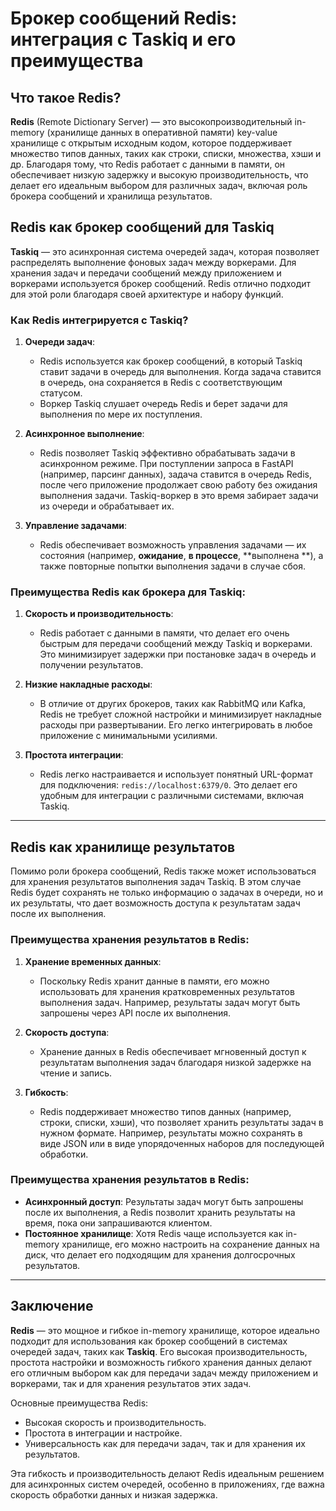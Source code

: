 # Брокер сообщений Redis: интеграция с Taskiq и его преимущества

## Что такое Redis?

**Redis** (Remote Dictionary Server) — это высокопроизводительный in-memory (хранилище данных в оперативной памяти) key-value
хранилище с открытым исходным кодом, которое поддерживает множество типов данных, таких как строки, списки, множества, хэши и
др. Благодаря тому, что Redis работает с данными в памяти, он обеспечивает низкую задержку и высокую производительность, что
делает его идеальным выбором для различных задач, включая роль брокера сообщений и хранилища результатов.

## Redis как брокер сообщений для Taskiq

**Taskiq** — это асинхронная система очередей задач, которая позволяет распределять выполнение фоновых задач между воркерами.
Для хранения задач и передачи сообщений между приложением и воркерами используется брокер сообщений. Redis отлично подходит для
этой роли благодаря своей архитектуре и набору функций.

### Как Redis интегрируется с Taskiq?

1. **Очереди задач**:
    - Redis используется как брокер сообщений, в который Taskiq ставит задачи в очередь для выполнения. Когда задача ставится в
      очередь, она сохраняется в Redis с соответствующим статусом.
    - Воркер Taskiq слушает очередь Redis и берет задачи для выполнения по мере их поступления.

2. **Асинхронное выполнение**:
    - Redis позволяет Taskiq эффективно обрабатывать задачи в асинхронном режиме. При поступлении запроса в FastAPI (например,
      парсинг данных), задача ставится в очередь Redis, после чего приложение продолжает свою работу без ожидания выполнения
      задачи. Taskiq-воркер в это время забирает задачи из очереди и обрабатывает их.

3. **Управление задачами**:
    - Redis обеспечивает возможность управления задачами — их состояния (например, **ожидание**, **в процессе**, **выполнена
      **), а также повторные попытки выполнения задачи в случае сбоя.

### Преимущества Redis как брокера для Taskiq:

1. **Скорость и производительность**:
    - Redis работает с данными в памяти, что делает его очень быстрым для передачи сообщений между Taskiq и воркерами. Это
      минимизирует задержки при постановке задач в очередь и получении результатов.

2. **Низкие накладные расходы**:
    - В отличие от других брокеров, таких как RabbitMQ или Kafka, Redis не требует сложной настройки и минимизирует накладные
      расходы при развертывании. Его легко интегрировать в любое приложение с минимальными усилиями.

3. **Простота интеграции**:
    - Redis легко настраивается и использует понятный URL-формат для подключения: `redis://localhost:6379/0`. Это делает его
      удобным для интеграции с различными системами, включая Taskiq.

---

## Redis как хранилище результатов

Помимо роли брокера сообщений, Redis также может использоваться для хранения результатов выполнения задач Taskiq. В этом случае
Redis будет сохранять не только информацию о задачах в очереди, но и их результаты, что дает возможность доступа к результатам
задач после их выполнения.

### Преимущества хранения результатов в Redis:

1. **Хранение временных данных**:
    - Поскольку Redis хранит данные в памяти, его можно использовать для хранения кратковременных результатов выполнения задач.
      Например, результаты задач могут быть запрошены через API после их выполнения.

2. **Скорость доступа**:
    - Хранение данных в Redis обеспечивает мгновенный доступ к результатам выполнения задач благодаря низкой задержке на чтение
      и запись.

3. **Гибкость**:
    - Redis поддерживает множество типов данных (например, строки, списки, хэши), что позволяет хранить результаты задач в
      нужном формате. Например, результаты можно сохранять в виде JSON или в виде упорядоченных наборов для последующей
      обработки.

### Преимущества хранения результатов в Redis:

- **Асинхронный доступ**: Результаты задач могут быть запрошены после их выполнения, а Redis позволит хранить результаты на
  время, пока они запрашиваются клиентом.
- **Постоянное хранилище**: Хотя Redis чаще используется как in-memory хранилище, его можно настроить на сохранение данных на
  диск, что делает его подходящим для хранения долгосрочных результатов.

---

## Заключение

**Redis** — это мощное и гибкое in-memory хранилище, которое идеально подходит для использования как брокер сообщений в
системах очередей задач, таких как **Taskiq**. Его высокая производительность, простота настройки и возможность гибкого
хранения данных делают его отличным выбором как для передачи задач между приложением и воркерами, так и для хранения
результатов этих задач.

Основные преимущества Redis:

- Высокая скорость и производительность.
- Простота в интеграции и настройке.
- Универсальность как для передачи задач, так и для хранения их результатов.

Эта гибкость и производительность делают Redis идеальным решением для асинхронных систем очередей, особенно в приложениях, где
важна скорость обработки данных и низкая задержка.
